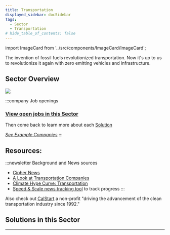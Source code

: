 ```yaml
---
title: Transportation
displayed_sidebar: docSidebar
Tags:
  - Sector
  - Transportation
# hide_table_of_contents: false
---
```

import ImageCard from '../src/components/ImageCard/ImageCard';

The invention of fossil fuels revolutionized transportation. Now it's up to us to revolutionize it again with zero emitting vehicles and infrastructure.

<!-- :::tip Emission Reduction
61.7–88.4 Gigatons will be saved from our [carbon budget](/glossary/#carbon-budget)
::: -->

## Sector Overview

![](/../static/img/transportation.jpeg)

:::company Job openings
### [View open jobs in this Sector](https://climatebase.org/jobs?l=&q=&sectors=Transportation&p=0&remote=false)

Then come back to learn more about each [Solution](#solutions-in-this-sector)

*[See Example Companies](https://www.climatetechlist.com/search/vertical/Transportation)*
:::

## Resources:

:::newsletter Background and News sources
- [Cipher News](https://ciphernews.com/topics/transportation)
- [A Look at Transportation Companies](https://www.climatedrift.com/p/a-look-at-transportation-companies?utm_source=%2Fsearch%2Ftransportation&utm_medium=reader2)
- [Climate Hype Curve: Transportation](https://www.climatedrift.com/p/climate-hype-curve-transportation?utm_source=%2Fsearch%2Ftransportation&utm_medium=reader2)
- [Speed & Scale news tracking tool](https://speedandscale.com/okrs/1-0-electrify-transportation/) to track progress
:::

Also check out [CalStart](https://calstart.org) a non-profit "driving the advancement of the clean transportation industry since 1992."

## Solutions in this Sector

<div style={{ display: 'flex', flexWrap: 'wrap'}}>

<ImageCard
  title="Bicycle Infrastructure"
  description="Infrastructure designed to support and encourage bicycle use for transportation."
  imageUrl="/img/bicycle-infrastructure.jpg"
  linkUrl="../solution-bicycle-infrastructure"
/>

<ImageCard
  title="Efficient Aviation"
  description="Advancements in aviation technology aimed at reducing fuel consumption and emissions."
  imageUrl="/img/electric-aircraft.jpg"
  linkUrl="../solution-efficient-aviation"
/>

<ImageCard
  title="Efficient Ocean Shipping"
  description="Innovations in ocean shipping to optimize fuel usage and minimize emissions."
  imageUrl="/img/efficient-ocean-shipping.png"
  linkUrl="../solution-efficient-ocean-shipping"
/>

<ImageCard
  title="Efficient Trucks"
  description="Technological improvements in trucking to increase fuel efficiency and decrease emissions."
  imageUrl="/img/fuel-efficient-trucks.jpg"
  linkUrl="../solution-efficient-trucks"
/>

<ImageCard
  title="Electric Bicycles"
  description="Bicycles powered by electric motors, providing emission-free transportation options."
  imageUrl="/img/electric-bicycles.jpg"
  linkUrl="../solution-electric-bicycles"
/>

<ImageCard
  title="Electric Cars"
  description="Vehicles powered by electric motors instead of internal combustion engines, reducing reliance on fossil fuels."
  imageUrl="/img/electric-car.jpg"
  linkUrl="../solution-electric-cars"
/>

<ImageCard
  title="Electric Trains"
  description="Railway systems utilizing electric power sources for sustainable transportation."
  imageUrl="/img/electric-train.jpg"
  linkUrl="../solution-electric-trains"
/>

<ImageCard
  title="High-Speed Rail"
  description="Development of fast and efficient rail systems for low-emission travel."
  imageUrl="/img/high-speed-rail.jpg"
  linkUrl="../solution-high-speed-rail"
/>

<ImageCard
  title="Hybrid Cars"
  description="Vehicles combining electric motors and traditional engines for enhanced fuel efficiency."
  imageUrl="/img/hybrid-car.jpg"
  linkUrl="../solution-hybrid-cars"
/>

<ImageCard
  title="Public Transit"
  description="Promotion and enhancement of mass transit systems for sustainable urban mobility."
  imageUrl="/img/public-transit.webp"
  linkUrl="../solution-public-transit"
/>

<ImageCard
  title="Telepresence"
  description="Remote communication technologies that enable virtual meetings and reduce travel-related emissions."
  imageUrl="/img/telepresence.png"
  linkUrl="../solution-telepresence"
/>

<ImageCard
  title="Walkable Cities"
  description="Urban design focused on creating pedestrian-friendly cities, reducing reliance on cars."
  imageUrl="/img/walkable-cities.webp"
  linkUrl="../solution-walkable-cities"
/>

<ImageCard
  title="Carpooling"
  description="A system where multiple individuals share a single vehicle for commuting or traveling together."
  imageUrl="/img/carpooling.png"
  linkUrl="../solution-carpooling"
/>

</div>

- - -

